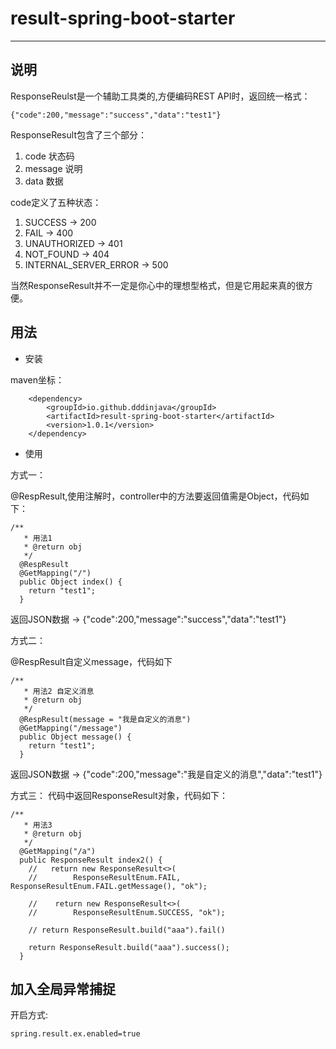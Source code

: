 # result-spring-boot-starter #


----------

## 说明 ##

ResponseReulst是一个辅助工具类的,方便编码REST API时，返回统一格式：

    {"code":200,"message":"success","data":"test1"}

ResponseResult包含了三个部分：

1. code 状态码
2. message 说明
3. data 数据

code定义了五种状态：

1. SUCCESS -> 200
2. FAIL -> 400
3. UNAUTHORIZED -> 401
4. NOT_FOUND -> 404
5. INTERNAL_SERVER_ERROR -> 500

当然ResponseResult并不一定是你心中的理想型格式，但是它用起来真的很方便。

## 用法 ##

- 安装

maven坐标：

		<dependency>
			<groupId>io.github.dddinjava</groupId>
			<artifactId>result-spring-boot-starter</artifactId>
			<version>1.0.1</version>
		</dependency>
- 使用

方式一：

@RespResult,使用注解时，controller中的方法要返回值需是Object，代码如下：
```
/**
   * 用法1
   * @return obj
   */
  @RespResult
  @GetMapping("/")
  public Object index() {
    return "test1";
  }
```
返回JSON数据 -> {"code":200,"message":"success","data":"test1"}

方式二：


@RespResult自定义message，代码如下
```
/**
   * 用法2 自定义消息
   * @return obj
   */
  @RespResult(message = "我是自定义的消息")
  @GetMapping("/message")
  public Object message() {
    return "test1";
  }
```
返回JSON数据 -> {"code":200,"message":"我是自定义的消息","data":"test1"}

方式三：
代码中返回ResponseResult对象，代码如下：
```
/**
   * 用法3
   * @return obj
   */
  @GetMapping("/a")
  public ResponseResult index2() {
    //   return new ResponseResult<>(
    //        ResponseResultEnum.FAIL, ResponseResultEnum.FAIL.getMessage(), "ok");

    //    return new ResponseResult<>(
    //        ResponseResultEnum.SUCCESS, "ok");
    
    // return ResponseResult.build("aaa").fail()
    
    return ResponseResult.build("aaa").success();
  }
```
## 加入全局异常捕捉 ##

开启方式:

    spring.result.ex.enabled=true



